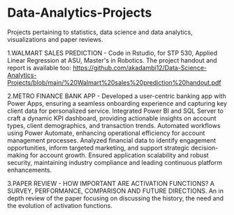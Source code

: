 # Data-Analytics-Projects
Projects pertaining to statistics, data science and data analytics, visualizations and paper reviews.

1.WALMART SALES PREDICTION -
Code in Rstudio, for STP 530, Applied Linear Regression at ASU, Master's in Robotics.
The project handout and report is available too: https://github.com/akadambi12/Data-Science-Analytics-Projects/blob/main/%20Walmart%20sales%20prediction%20handout.pdf

2.METRO FINANCE BANK APP -
Developed a user-centric banking app with Power Apps, ensuring a seamless onboarding experience and capturing key client data for personalized service.
Integrated Power BI and SQL Server to craft a dynamic KPI dashboard, providing actionable insights on account types, client demographics, and transaction trends.
Automated workflows using Power Automate, enhancing operational efficiency for account management processes.
Analyzed financial data to identify engagement opportunities, inform targeted marketing, and support strategic decision-making for account growth.
Ensured application scalability and robust security, maintaining industry compliance and leading continuous platform enhancements.

3.PAPER REVIEW - HOW IMPORTANT ARE ACTIVATION FUNCTIONS? A SURVEY, PERFORMANCE, COMPARISON AND FUTURE DIRECTIONS. 
An in depth review of the paper focusing on discussing the history, the need and the evolution of activation functions.  
